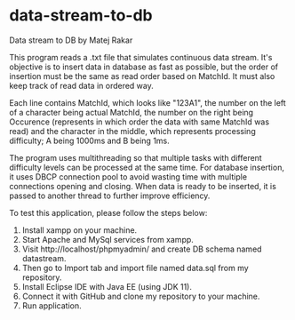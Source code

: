 # data-stream-to-db
Data stream to DB by Matej Rakar

This program reads a .txt file that simulates continuous data stream. It's objective is to insert data in database
as fast as possible, but the order of insertion must be the same as read order based on MatchId. It must also keep 
track of read data in ordered way.

Each line contains MatchId, which looks like "123A1", the number on the left of a character being actual MatchId,
the number on the right being Occurence (represents in which order the data with same MatchId was read) and 
the character in the middle, which represents processing difficulty; A being 1000ms and B being 1ms.

The program uses multithreading so that multiple tasks with different difficulty levels can be processed at 
the same time. For database insertion, it uses DBCP connection pool to avoid wasting time with multiple connections
opening and closing. When data is ready to be inserted, it is passed to another thread to further improve efficiency.

To test this application, please follow the steps below:

1. Install xampp on your machine.
2. Start Apache and MySql services from xampp.
3. Visit http://localhost/phpmyadmin/ and create DB schema named datastream.
4. Then go to Import tab and import file named data.sql from my repository.
5. Install Eclipse IDE with Java EE (using JDK 11).
6. Connect it with GitHub and clone my repository to your machine.
7. Run application.
